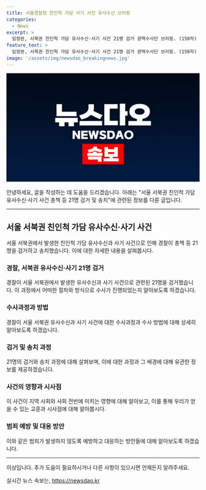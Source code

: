 ```yaml
---
title: 서울경찰청 친인척 가담 사기 사건 유사수신 브리핑
categories:
  - News
excerpt: >
  임정완, 서북권 친인척 가담 유사수신·사기 사건 21명 검거 광역수사단 브리핑. (150자)
feature_text: >
  임정완, 서북권 친인척 가담 유사수신·사기 사건 21명 검거 광역수사단 브리핑. (150자)
image: '/assets/img/newsdao_breakingnews.jpg'
---
```


<p><img src="/assets/img/newsdao_breakingnews.jpg" alt="bookingtag 속보" /></p>

<p>안녕하세요, 글을 작성하는 데 도움을 드리겠습니다. 아래는 "서울 서북권 친인척 가담 유사수신·사기 사건 총책 등 21명 검거 및 송치"에 관련된 정보를 다룬 글입니다.</p>

<hr />

<h2 data-ke-size="size26">서울 서북권 친인척 가담 유사수신·사기 사건</h2>

<p data-ke-size="size16">서울 서북권에서 발생한 친인척 가담 유사수신과 사기 사건으로 인해 경찰이 총책 등 21명을 검거하고 송치했습니다. 이에 대한 자세한 내용을 살펴봅시다.</p>

<h3>경찰, 서북권 유사수신·사기 21명 검거</h3>

<p data-ke-size="size16">경찰이 서울 서북권에서 발생한 유사수신과 사기 사건으로 관련된 21명을 검거했습니다. 이 과정에서 어떠한 절차와 방식으로 수사가 진행되었는지 알아보도록 하겠습니다.</p>

<h3>수사과정과 방법</h3>

<p data-ke-size="size16">경찰이 서울 서북권 유사수신과 사기 사건에 대한 수사과정과 수사 방법에 대해 상세히 알아보도록 하겠습니다.</p>

<h3>검거 및 송치 과정</h3>

<p data-ke-size="size16">21명의 검거와 송치 과정에 대해 살펴보며, 이에 대한 과정과 그 배경에 대해 유관한 정보를 제공하겠습니다.</p>

<h3>사건의 영향과 시사점</h3>

<p data-ke-size="size16">이 사건이 지역 사회와 사회 전반에 미치는 영향에 대해 알아보고, 이를 통해 우리가 얻을 수 있는 교훈과 시사점에 대해 알아봅시다.</p>

<h3>범죄 예방 및 대응 방안</h3>

<p data-ke-size="size16">이와 같은 범죄가 발생하지 않도록 예방하고 대응하는 방안들에 대해 알아보도록 하겠습니다.</p>

<hr />

<p>이상입니다. 추가 도움이 필요하시거나 다른 사항이 있으시면 언제든지 알려주세요.</p>
실시간 뉴스 속보는, <a href="https://newsdao.kr" rel="dofollow">https://newsdao.kr</a>


